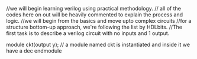 //we will begin learning verilog using practical methodology.
// all of the codes here on out will be heavily commented to explain the process and logic.
//we will begin from the basics and move upto complex circuits
//for a structure bottom-up approach, we're following the list by HDLbits.
//The first task is to describe a verilog circuit with no inputs and 1 output.

module ckt(output y); // a module named ckt is instantiated and inside it we have a dec
endmodule
